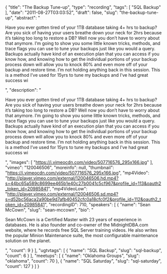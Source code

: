 {
  "title": "The Backup Tune-up",
  "type": "recording",
  "tags": [
    "SQL Backup"
  ],
  "date": "2011-08-27T03:03:52",
  "draft": false,
  "slug": "the-backup-tune-up",
  "abstract": "<p>Have you ever gotten tired of your 1TB database taking 4+ hrs to backup? Are you sick of having your users breathe down your neck for 2hrs because it&rsquo;s taking too long to restore a DB? Well now you don&rsquo;t have to worry about that anymore. I&rsquo;m going to show you some little known tricks, methods, and trace flags you can use to tune your backups just like you would a query. Backups actually have kind of an execution plan that you can access if you know how, and knowing how to get the individual portions of your backup process down will allow you to knock 80% and even more off of your backup and restore time. I&rsquo;m not holding anything back in this session. This is a method I&rsquo;ve used for 15yrs to tune my backups and I&rsquo;ve had great success wi</p>",
  "description": "<p>Have you ever gotten tired of your 1TB database taking 4+ hrs to backup? Are you sick of having your users breathe down your neck for 2hrs because it&rsquo;s taking too long to restore a DB? Well now you don&rsquo;t have to worry about that anymore. I&rsquo;m going to show you some little known tricks, methods, and trace flags you can use to tune your backups just like you would a query. Backups actually have kind of an execution plan that you can access if you know how, and knowing how to get the individual portions of your backup process down will allow you to knock 80% and even more off of your backup and restore time. I&rsquo;m not holding anything back in this session. This is a method I&rsquo;ve used for 15yrs to tune my backups and I&rsquo;ve had great success wi</p>",
  "images": [
    "https://i.vimeocdn.com/video/507716576_295x166.jpg"
  ],
  "vimeo": "120046506",
  "moreinfo": null,
  "thumbnail": "https://i.vimeocdn.com/video/507716576_295x166.jpg",
  "mp4Video": "http://player.vimeo.com/external/120046506.hd.mp4?s=44bc65a589c8699ee465b1e40c27b0041c5cf967&profile_id=113&oauth2_token_id=20985841",
  "mp4VideoLow": "http://player.vimeo.com/external/120046506.sd.mp4?s=d52bc56aca2a90be9d7afb40452cfc0a18cfc0f2&profile_id=112&oauth2_token_id=20985841",
  "recordingID": 710,
  "speakers": [
    {
      "name": "Sean McCown",
      "slug": "sean-mccown",
      "bio": "<p>Sean McCown is a Certified Master with 23 years of experience in databases. He is also founder and co-owner of the MidnightDBA.com website, where he records free SQL Server training videos. He also writes the popular Minion Maintenance suite, the most configurable maintenance solution on the planet.</p>",
      "count": 9
    }
  ],
  "ugtvtags": [
    {
      "name": "SQL Backup",
      "slug": "sql-backup",
      "count": 6
    }
  ],
  "meetups": [
    {
      "name": "Oklahoma Groups",
      "slug": "oklahoma",
      "count": 70
    },
    {
      "name": "SQL Saturday",
      "slug": "sql-saturday",
      "count": 127
    }
  ]
}